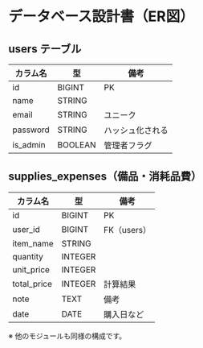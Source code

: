 # データベース設計書（ER図）

## users テーブル
| カラム名   | 型       | 備考              |
|------------|----------|-------------------|
| id         | BIGINT   | PK                |
| name       | STRING   |                   |
| email      | STRING   | ユニーク           |
| password   | STRING   | ハッシュ化される  |
| is_admin   | BOOLEAN  | 管理者フラグ      |

## supplies_expenses（備品・消耗品費）
| カラム名   | 型       | 備考              |
|------------|----------|-------------------|
| id         | BIGINT   | PK                |
| user_id    | BIGINT   | FK（users）       |
| item_name  | STRING   |                   |
| quantity   | INTEGER  |                   |
| unit_price | INTEGER  |                   |
| total_price| INTEGER  | 計算結果          |
| note       | TEXT     | 備考              |
| date       | DATE     | 購入日など        |

※ 他のモジュールも同様の構成です。
